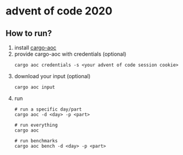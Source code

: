 # advent of code 2020

## How to run?

1. install [cargo-aoc](https://github.com/gobanos/cargo-aoc)
2. provide cargo-aoc with credentials (optional)
   ```
   cargo aoc credentials -s <your advent of code session cookie>
   ```
3. download your input (optional)
   ```
   cargo aoc input
   ```
4. run
   ```
   # run a specific day/part
   cargo aoc -d <day> -p <part>
   
   # run everything
   cargo aoc
   
   # run benchmarks
   cargo aoc bench -d <day> -p <part> 
   ```
